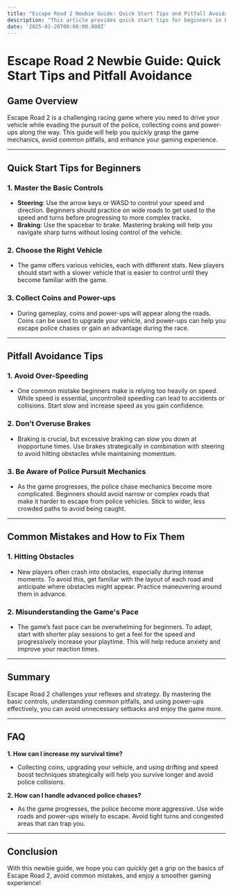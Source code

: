 ```yaml
---
title: "Escape Road 2 Newbie Guide: Quick Start Tips and Pitfall Avoidance"
description: "This article provides quick start tips for beginners in Escape Road 2, sharing common pitfalls and how to avoid them, helping you get into the game faster and avoid unnecessary troubles."
date: '2025-01-20T00:00:00.000Z'
---
```


# Escape Road 2 Newbie Guide: Quick Start Tips and Pitfall Avoidance

## Game Overview

Escape Road 2 is a challenging racing game where you need to drive your vehicle while evading the pursuit of the police, collecting coins and power-ups along the way. This guide will help you quickly grasp the game mechanics, avoid common pitfalls, and enhance your gaming experience.

---

## Quick Start Tips for Beginners

### 1. **Master the Basic Controls**
   - **Steering**: Use the arrow keys or WASD to control your speed and direction. Beginners should practice on wide roads to get used to the speed and turns before progressing to more complex tracks.
   - **Braking**: Use the spacebar to brake. Mastering braking will help you navigate sharp turns without losing control of the vehicle.

### 2. **Choose the Right Vehicle**
   - The game offers various vehicles, each with different stats. New players should start with a slower vehicle that is easier to control until they become familiar with the game.

### 3. **Collect Coins and Power-ups**
   - During gameplay, coins and power-ups will appear along the roads. Coins can be used to upgrade your vehicle, and power-ups can help you escape police chases or gain an advantage during the race.

---

## Pitfall Avoidance Tips

### 1. **Avoid Over-Speeding**
   - One common mistake beginners make is relying too heavily on speed. While speed is essential, uncontrolled speeding can lead to accidents or collisions. Start slow and increase speed as you gain confidence.

### 2. **Don’t Overuse Brakes**
   - Braking is crucial, but excessive braking can slow you down at inopportune times. Use brakes strategically in combination with steering to avoid hitting obstacles while maintaining momentum.

### 3. **Be Aware of Police Pursuit Mechanics**
   - As the game progresses, the police chase mechanics become more complicated. Beginners should avoid narrow or complex roads that make it harder to escape from police vehicles. Stick to wider, less crowded paths to avoid being caught.

---

## Common Mistakes and How to Fix Them

### 1. **Hitting Obstacles**
   - New players often crash into obstacles, especially during intense moments. To avoid this, get familiar with the layout of each road and anticipate where obstacles might appear. Practice maneuvering around them in advance.

### 2. **Misunderstanding the Game's Pace**
   - The game’s fast pace can be overwhelming for beginners. To adapt, start with shorter play sessions to get a feel for the speed and progressively increase your playtime. This will help reduce anxiety and improve your reaction times.

---

## Summary

Escape Road 2 challenges your reflexes and strategy. By mastering the basic controls, understanding common pitfalls, and using power-ups effectively, you can avoid unnecessary setbacks and enjoy the game more.

---

## FAQ

**1. How can I increase my survival time?**  
   - Collecting coins, upgrading your vehicle, and using drifting and speed boost techniques strategically will help you survive longer and avoid police collisions.

**2. How can I handle advanced police chases?**  
   - As the game progresses, the police become more aggressive. Use wide roads and power-ups wisely to escape. Avoid tight turns and congested areas that can trap you.

---

## Conclusion

With this newbie guide, we hope you can quickly get a grip on the basics of Escape Road 2, avoid common mistakes, and enjoy a smoother gaming experience!
